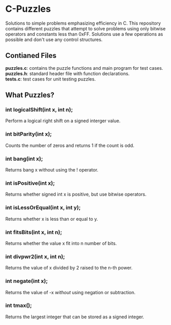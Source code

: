 # C-Puzzles
Solutions to simple problems emphasizing efficiency in C. This repository contains different puzzles that attempt to solve problems using only bitwise operators and constants less than 0xFF. Solutions use a few operations as possible and don't use any control structures.
## Contianed Files
**puzzles.c**: contains the puzzle functions and main program for test cases.</br>
**puzzles.h**: standard header file with function declarations.</br>
**tests.c**: test cases for unit testing puzzles.</br>

## What Puzzles?
### int logicalShift(int x, int n);
Perform a logical right shift on a signed interger value.
### int bitParity(int x);
Counts the number of zeros and returns 1 if the count is odd.
### int bang(int x);
Returns bang x without using the ! operator.
### int isPositive(int x);
Returns whether signed int x is positive, but use bitwise operators.
### int isLessOrEqual(int x, int y);
Returns whether x is less than or equal to y.
### int fitsBits(int x, int n);
Returns whether the value x fit into n number of bits.
### int divpwr2(int x, int n);
Returns the value of x divided by 2 raised to the n-th power.
### int negate(int x);
Returns the value of -x _without_ using negation or subtraction.
### int tmax();
Returns the largest integer that can be stored as a signed integer.
